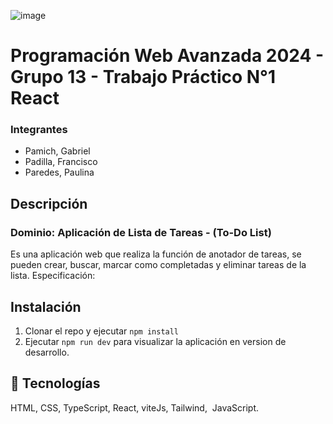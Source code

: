 ![image](https://user-images.githubusercontent.com/79814537/227503253-efff5b8d-79b8-4a2b-9e76-79800998b4d5.png)

# Programación Web Avanzada 2024 - Grupo 13 - Trabajo Práctico N°1 React


### Integrantes
- Pamich, Gabriel 
- Padilla, Francisco
- Paredes, Paulina



## Descripción
### Dominio: Aplicación de Lista de Tareas - (To-Do List)
Es una aplicación web que realiza la función de anotador de tareas, se pueden crear, buscar, marcar como completadas y eliminar tareas de la lista.
Especificación:

## Instalación
1) Clonar el repo y ejecutar ```npm install```
2) Ejecutar ```npm run dev``` para visualizar la aplicación en version de desarrollo.


## 🚀 Tecnologías
HTML, CSS, TypeScript, React, viteJs, Tailwind,  JavaScript.
